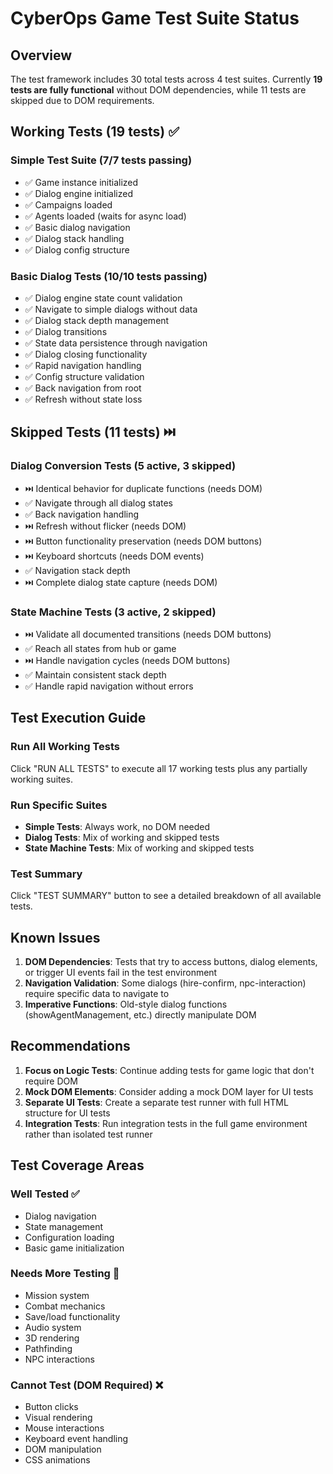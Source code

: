 # CyberOps Game Test Suite Status

## Overview
The test framework includes 30 total tests across 4 test suites. Currently **19 tests are fully functional** without DOM dependencies, while 11 tests are skipped due to DOM requirements.

## Working Tests (19 tests) ✅

### Simple Test Suite (7/7 tests passing)
- ✅ Game instance initialized
- ✅ Dialog engine initialized
- ✅ Campaigns loaded
- ✅ Agents loaded (waits for async load)
- ✅ Basic dialog navigation
- ✅ Dialog stack handling
- ✅ Dialog config structure

### Basic Dialog Tests (10/10 tests passing)
- ✅ Dialog engine state count validation
- ✅ Navigate to simple dialogs without data
- ✅ Dialog stack depth management
- ✅ Dialog transitions
- ✅ State data persistence through navigation
- ✅ Dialog closing functionality
- ✅ Rapid navigation handling
- ✅ Config structure validation
- ✅ Back navigation from root
- ✅ Refresh without state loss

## Skipped Tests (11 tests) ⏭️

### Dialog Conversion Tests (5 active, 3 skipped)
- ⏭️ Identical behavior for duplicate functions (needs DOM)
- ✅ Navigate through all dialog states
- ✅ Back navigation handling
- ⏭️ Refresh without flicker (needs DOM)
- ⏭️ Button functionality preservation (needs DOM buttons)
- ⏭️ Keyboard shortcuts (needs DOM events)
- ✅ Navigation stack depth
- ⏭️ Complete dialog state capture (needs DOM)

### State Machine Tests (3 active, 2 skipped)
- ⏭️ Validate all documented transitions (needs DOM buttons)
- ✅ Reach all states from hub or game
- ⏭️ Handle navigation cycles (needs DOM buttons)
- ✅ Maintain consistent stack depth
- ✅ Handle rapid navigation without errors

## Test Execution Guide

### Run All Working Tests
Click "RUN ALL TESTS" to execute all 17 working tests plus any partially working suites.

### Run Specific Suites
- **Simple Tests**: Always work, no DOM needed
- **Dialog Tests**: Mix of working and skipped tests
- **State Machine Tests**: Mix of working and skipped tests

### Test Summary
Click "TEST SUMMARY" button to see a detailed breakdown of all available tests.

## Known Issues

1. **DOM Dependencies**: Tests that try to access buttons, dialog elements, or trigger UI events fail in the test environment
2. **Navigation Validation**: Some dialogs (hire-confirm, npc-interaction) require specific data to navigate to
3. **Imperative Functions**: Old-style dialog functions (showAgentManagement, etc.) directly manipulate DOM

## Recommendations

1. **Focus on Logic Tests**: Continue adding tests for game logic that don't require DOM
2. **Mock DOM Elements**: Consider adding a mock DOM layer for UI tests
3. **Separate UI Tests**: Create a separate test runner with full HTML structure for UI tests
4. **Integration Tests**: Run integration tests in the full game environment rather than isolated test runner

## Test Coverage Areas

### Well Tested ✅
- Dialog navigation
- State management
- Configuration loading
- Basic game initialization

### Needs More Testing 🔧
- Mission system
- Combat mechanics
- Save/load functionality
- Audio system
- 3D rendering
- Pathfinding
- NPC interactions

### Cannot Test (DOM Required) ❌
- Button clicks
- Visual rendering
- Mouse interactions
- Keyboard event handling
- DOM manipulation
- CSS animations